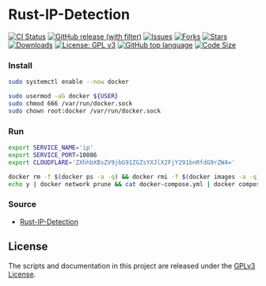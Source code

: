 # Rust-IP-Detection

[![CI Status](https://github.com/Mon-ius/Rust-IP-Detection/workflows/ci/badge.svg)](https://github.com/Mon-ius/Rust-IP-Detection/actions?query=workflow:ci)
[![GitHub release (with filter)](https://img.shields.io/github/v/release/Mon-ius/Rust-IP-Detection)](https://github.com/Mon-ius/Rust-IP-Detection/releases)
[![Issues](https://img.shields.io/github/issues/Mon-ius/Rust-IP-Detection)](https://github.com/Mon-ius/Rust-IP-Detection/issues) 
[![Forks](https://img.shields.io/github/forks/Mon-ius/Rust-IP-Detection)](https://github.com/Mon-ius/Rust-IP-Detection/network/members)
[![Stars](https://img.shields.io/github/stars/Mon-ius/Rust-IP-Detection)](https://github.com/Mon-ius/Rust-IP-Detection/stargazers)
[![Downloads](https://img.shields.io/github/downloads/Mon-ius/Rust-IP-Detection/total.svg)](https://github.com/Mon-ius/Rust-IP-Detection/releases)
[![License: GPL v3](https://img.shields.io/badge/License-GPLv3-blue.svg)](./LICENSE)
[![GitHub top language](https://img.shields.io/github/languages/top/Mon-ius/Rust-IP-Detection?logo=rust&label=)](./Cargo.toml#L4)
[![Code Size](https://img.shields.io/github/languages/code-size/Mon-ius/Rust-IP-Detection)](https://github.com/Mon-ius/Rust-IP-Detection)

### Install

```sh
sudo systemctl enable --now docker

sudo usermod -aG docker ${USER}
sudo chmod 666 /var/run/docker.sock
sudo chown root:docker /var/run/docker.sock
```

### Run

```sh
export SERVICE_NAME='ip'
export SERVICE_PORT=10086
export CLOUDFLARE='ZXhhbXBsZV9jbG91ZGZsYXJlX2FjY291bnRfdG9rZW4='

docker rm -f $(docker ps -a -q) && docker rmi -f $(docker images -a -q)
echo y | docker network prune && cat docker-compose.yml | docker compose -f - up -d
```

### Source

- [Rust-IP-Detection](https://github.com/Mon-ius/Rust-IP-Detection)

## License

The scripts and documentation in this project are released under the [GPLv3
License].

[GPLv3 License]: LICENSE